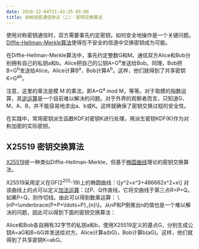 ```yaml
---
date: 2020-12-04T21:43:25-05:00
title: 自制加密通信协议（二）：密钥交换算法
---
```


使用对称密钥通信时，双方需要事先约定密钥。如何安全地操作是一个关键问题。[Diffie-Hellman-Merkle算法](https://en.wikipedia.org/wiki/Diffie%E2%80%93Hellman_key_exchange)使得在不安全的信道中交换密钥成为可能。

在Diffie-Hellman-Merkle算法中，事先约定整数G和M。通信双方Alice和Bob分别拥有自己的私钥a和b。Alice把自己的公钥A=G<sup>a</sup>发送给Bob。同理，Bob把B=G<sup>b</sup>发送给Alice。Alice计算B<sup>a</sup>，Bob计算A<sup>b</sup>。这样，他们就得到了共享密钥K=G<sup>ab</sup>。

注意，这里的乘法是模 M 的乘法，即A=G<sup>a</sup> mod M，等等。对于取模的指数运算，其[逆运算](https://en.wikipedia.org/wiki/Discrete_logarithm)是一个目前难以解决的问题。对于外界的观察者而言，只知道G、M、A、B，并不能容易地求出a、b或K。这样就确保了密钥交换过程的安全性。

在实践中，常用密钥派生函数KDF对密钥K进行处理，用派生密钥KDF(K)作为对称加密的实际密钥。

<!--more-->

## X25519 密钥交换算法

[X25519](https://tools.ietf.org/html/rfc7748)是一种类似Diffie-Hellman-Merkle，但基于[椭圆曲线](https://en.wikipedia.org/wiki/Elliptic_curve)理论的密钥交换算法。

X25519采用定义在GF(2<sup>255</sup>-19)上的椭圆曲线：\\[y^2=x^3+486662x^2+x\\]
对该曲线上的点可以定义[加法运算](https://en.wikipedia.org/wiki/Montgomery_curve#Addition)：过P、Q作直线，它将交曲线于第三点R=P+Q。如果P=Q，则作切线。由此可以得到数乘运算： \\(nP=\underbrace{P+P+\ldots+P}\_{n}\\)。从nP和P倒推出n的值也是一个难以解决的问题，因此可以得到下面的密钥交换算法：

Alice和Bob各自拥有32字节的私钥a和b，使用X25519定义的基点G，分别生成公钥A=aG和B=bG并发送给对方。Alice计算a(bG)，Bob计算b(aG)。这样，他们就得到了共享密钥K=abG。
